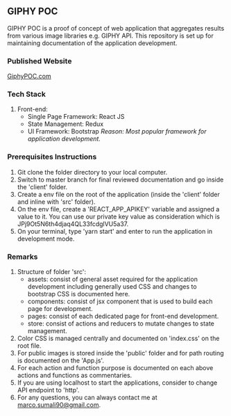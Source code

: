 ## GIPHY POC
GIPHY POC is a proof of concept of web application that aggregates results from various image libraries e.g. GIPHY API. This repository is set up for maintaining documentation of the application development.

### Published Website
[GiphyPOC.com](https://giphy-apps.firebaseapp.com/)

### Tech Stack
1. Front-end:
   * Single Page Framework: React JS
   * State Management: Redux
   * UI Framework: Bootstrap
   _Reason: Most popular framework for application development._

### Prerequisites Instructions
1. Git clone the folder directory to your local computer.
2. Switch to master branch for final reviewed documentation and go inside the 'client' folder.
3. Create a env file on the root of the application (inside the 'client' folder and inline with 'src' folder).
4. On the env file, create a 'REACT_APP_APIKEY' variable and assigned a value to it.
   You can use our private key value as consideration which is JPj9Ot5N6th4djaq4QL33fcdglVU5a37.
5. On your terminal, type 'yarn start' and enter to run the application in development mode.

### Remarks
1. Structure of folder 'src':
   * assets: consist of general asset required for the application development including generally used CSS and changes to bootstrap CSS is documented here.
   * components: consist of jsx component that is used to build each page for development.
   * pages: consist of each dedicated page for front-end development.
   * store: consist of actions and reducers to mutate changes to state management.
2. Color CSS is managed centrally and documented on 'index.css' on the root file.
3. For public images is stored inside the 'public' folder and for path routing is documented on the 'App.js'.
4. For each action and function purpose is documented on each above actions and functions as commentaries.
5. If you are using localhost to start the applications, consider to change API endpoint to 'http'.
6. For any questions, you can always contact me at marco.sumali90@gmail.com.
      
